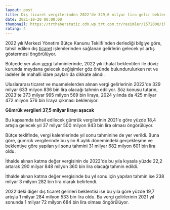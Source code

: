```yaml
--- 
layout: post
title: Dış ticaret vergilerinden 2022'de 329,6 milyar lira gelir bekleniyor
date: 2021-10-20 00:00:00
thumbnail: https://trthaberstatic.cdn.wp.trt.com.tr/resimler/1572000/ihracat-aa-1572617.jpg
rating: 4
---
```

<p>
	2022 yılı Merkezi Yönetim Bütçe Kanunu Teklifi'nden derlediği bilgiye göre, tahsil edilen dış <a href="https://www.trthaber.com/etiket/ticaret/" target="_blank">ticaret</a> işlemlerinden sağlanan gelirlerin gelecek yıl artış göstermesi öngörülüyor.</p>
<p>
	Bütçede yer alan <a href="https://www.trthaber.com/etiket/vergi/" target="_blank">vergi</a> tahminlerinde, 2022 yılı ithalat beklentileri ile döviz kurunda meydana gelecek değişimler göz önünde bulundurulurken ret ve iadeler ile mahalli idare payları da dikkate alındı.</p>
<p>
	Uluslararası ticaret ve muamelelerden alınan vergi gelirlerinin 2022'de 329 milyar 633 milyon 836 bin lira olacağı tahmin ediliyor. Söz konusu tutarın, 2023'te 373 milyar 995 milyon 569 bin liraya, 2024 yılında da 425 milyar 472 milyon 576 bin liraya çıkması bekleniyor.</p>
<p>
	<strong>Gümrük vergileri 37,5 milyar lirayı aşacak</strong></p>
<p>
	Bu kapsamda tahsil edilecek gümrük vergilerinin 2021'e göre yüzde 18,4 artışla gelecek yıl 37 milyar 500 milyon 943 bin lira olması öngörülüyor.</p>
<p>
	Bütçe teklifinde, vergi kalemlerinde yıl sonu tahminine de yer verildi. Buna göre, gümrük vergilerinde bu yılın 8 aylık dönemindeki gerçekleşme ve beklentiye göre yapılan yıl sonu tahmini 31 milyar 682 milyon 601 bin lira oldu.</p>
<p>
	İthalde alınan katma değer vergisinin de 2022'de bu yıla kıyasla yüzde 22,2 artarak 290 milyar 848 milyon 360 bin lira olacağı tahmin edildi.</p>
<p>
	İthalde alınan katma değer vergisinde bu yıl sonu için yapılan tahmin ise 238 milyar 3 milyon 282 bin lira olarak belirlendi.</p>
<p>
	2022'deki diğer dış ticaret gelirleri beklentisi ise bu yıla göre yüzde 19,7 artışla 1 milyar 284 milyon 533 bin lira oldu. Bu vergi gelirlerinin 2021 yıl sonunda 1 milyar 72 milyon 684 bin lira olması öngörülüyor.</p>